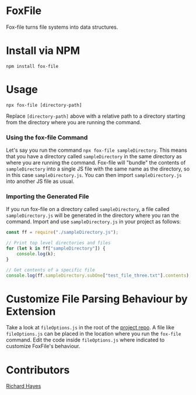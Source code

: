 # FoxFile

Fox-file turns file systems into data structures.

# Install via NPM

`npm install fox-file`

# Usage

`npx fox-file [directory-path]`

Replace `[directory-path]` above with a relative path to a directory starting from the directory where you are running the command.

### Using the fox-file Command

Let's say you run the command `npx fox-file sampleDirectory`. This means that you have a directory called `sampleDirectory` in the same directory as where you are running the command. Fox-file will "bundle" the contents of `sampleDirectory` into a single JS file with the same name as the directory, so in this case `sampleDirectory.js`. You can then import `sampleDirectory.js` into another JS file as usual.

### Importing the Generated File

If you run fox-file on a directory called `sampleDirectory`, a file called `sampleDirectory.js` will be generated in the directory where you ran the command. Import and use `sampleDirectory.js` in your project as follows:

```js
const ff = require("./sampleDirectory.js");

// Print top level directories and files
for (let k in ff["sampleDirectory"]) {
    console.log(k);
}

// Get contents of a specific file
console.log(ff.sampleDirectory.subOne["test_file_three.txt"].contents);
```

# Customize File Parsing Behaviour by Extension

Take a look at `fileOptions.js` in the root of the [project repo](https://github.com/strawstack/FoxFile). A file like `fileOptions.js` can be placed in the location where you run the `fox-file` command. Edit the code inside `fileOptions.js` where indicated to customize FoxFile's behaviour.

# Contributors

[Richard Hayes](https://github.com/strawstack)